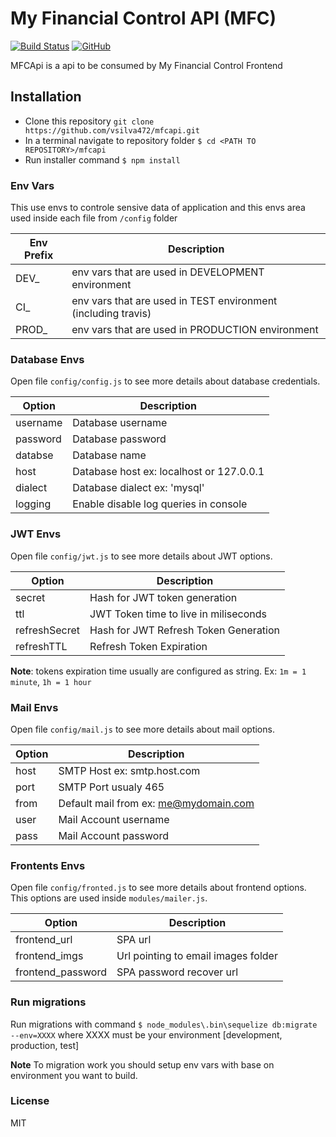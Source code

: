# My Financial Control API (MFC)
[![Build Status](https://travis-ci.org/vsilva472/mfcapi.svg?branch=master)](https://travis-ci.org/vsilva472/mfcapi) 
[![GitHub](https://img.shields.io/github/license/mashape/apistatus.svg)](https://github.com/vsilva472/mfcapi/blob/master/LICENSE)


MFCApi is a api to be consumed by My Financial Control Frontend

## Installation
- Clone this repository `git clone https://github.com/vsilva472/mfcapi.git`
- In a terminal navigate to repository folder `$ cd <PATH TO REPOSITORY>/mfcapi`
- Run installer command `$ npm install`

### Env Vars
This use envs to controle sensive data of application and this envs area used inside each file from `/config` folder

| Env Prefix | Description |
| --- | --- |
| DEV_ | env vars that are used in DEVELOPMENT environment |
| CI_ | env vars that are used in TEST environment (including travis) |
| PROD_ | env vars that are used in PRODUCTION environment |

### Database Envs
Open file `config/config.js` to see more details about database credentials.

| Option | Description |
| --- | --- |
| username | Database username |
| password | Database password |
| databse | Database name |
| host | Database host ex: localhost or 127.0.0.1 |
| dialect | Database dialect ex: 'mysql' |
| logging | Enable disable log queries in console |


### JWT Envs
Open file `config/jwt.js` to see more details about JWT options.

| Option | Description |
| --- | --- |
| secret | Hash for JWT token generation |
| ttl | JWT Token time to live in miliseconds |
| refreshSecret | Hash for JWT Refresh Token Generation |
| refreshTTL | Refresh Token Expiration |

**Note**: tokens expiration time usually are configured as string. Ex: `1m = 1 minute`, `1h = 1 hour`


### Mail Envs
Open file `config/mail.js` to see more details about mail options.

| Option | Description |
| --- | --- |
| host | SMTP Host ex: smtp.host.com |
| port | SMTP Port usualy 465 |
| from | Default mail from ex: me@mydomain.com |
| user | Mail Account username |
| pass | Mail Account password |

### Frontents Envs
Open file `config/fronted.js` to see more details about frontend options.
This options are used inside `modules/mailer.js`.

| Option | Description |
| --- | --- |
| frontend_url | SPA url |
| frontend_imgs | Url pointing to email images folder |
| frontend_password | SPA password recover url |


### Run migrations
Run migrations with command `$ node_modules\.bin\sequelize db:migrate --env=XXXX` where XXXX must be your environment [development, production, test]

**Note** To migration work you should setup env vars with base on environment you want to build.

### License
MIT